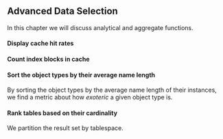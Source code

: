 ## Advanced Data Selection

In this chapter we will discuss analytical and aggregate functions.

#### Display cache hit rates

[embedmd]:# (sql/cache-hit-rates.sql)

#### Count index blocks in cache

[embedmd]:# (sql/index-blocks-in-cache.sql)

#### Sort the object types by their average name length

By sorting the object types by the average name length of their instances, we find a metric about how *exoteric* a given object type is.

[embedmd]:# (sql/sort-object-types-by-avg-name-length.sql)

#### Rank tables based on their cardinality

We partition the result set by tablespace.

[embedmd]:# (sql/rank-tables-by-cardinality.sql)


<!-- vim: set fenc=utf-8 spell spl=en ts=4 sw=4 et filetype=markdown : -->
